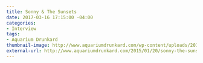 ```yaml
---
title: Sonny & The Sunsets
date: 2017-03-16 17:15:00 -04:00
categories:
- Interview
tags:
- Aquarium Drunkard
thumbnail-image: http://www.aquariumdrunkard.com/wp-content/uploads/2015/01/sonny.jpg
external-url: http://www.aquariumdrunkard.com/2015/01/20/sonny-the-sunsets-the-aquarium-drunkard-interview/
---
```



